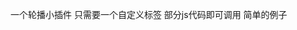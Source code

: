 一个轮播小插件 只需要一个自定义标签 部分js代码即可调用
	简单的例子
	<!DOCTYPE html>
<html lang="en">
<head>
	<meta charset="UTF-8">
	<title>Document</title>
	<link rel="stylesheet" href="./index.css">
	<script src="./index.js"></script>
</head>
<body>
	<carrousel></carrousel>
</body>
	<script>
		var banner=new banner({
			el:'carrousel',
			data:["/plugin/img/img1.jpg","/plugin/img/img2.jpg","/plugin/img/img3.jpg"]	
		})
	</script>
</html>

